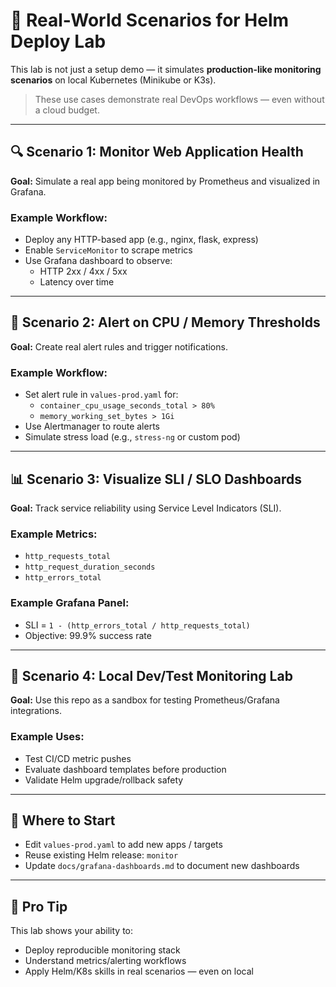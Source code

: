 # 🎯 Real-World Scenarios for Helm Deploy Lab

This lab is not just a setup demo — it simulates **production-like monitoring scenarios** on local Kubernetes (Minikube or K3s).

> These use cases demonstrate real DevOps workflows — even without a cloud budget.

---

## 🔍 Scenario 1: Monitor Web Application Health

**Goal:** Simulate a real app being monitored by Prometheus and visualized in Grafana.

### Example Workflow:
- Deploy any HTTP-based app (e.g., nginx, flask, express)
- Enable `ServiceMonitor` to scrape metrics
- Use Grafana dashboard to observe:
  - HTTP 2xx / 4xx / 5xx
  - Latency over time

---

## 🚨 Scenario 2: Alert on CPU / Memory Thresholds

**Goal:** Create real alert rules and trigger notifications.

### Example Workflow:
- Set alert rule in `values-prod.yaml` for:
  - `container_cpu_usage_seconds_total > 80%`
  - `memory_working_set_bytes > 1Gi`
- Use Alertmanager to route alerts
- Simulate stress load (e.g., `stress-ng` or custom pod)

---

## 📊 Scenario 3: Visualize SLI / SLO Dashboards

**Goal:** Track service reliability using Service Level Indicators (SLI).

### Example Metrics:
- `http_requests_total`
- `http_request_duration_seconds`
- `http_errors_total`

### Example Grafana Panel:
- SLI = `1 - (http_errors_total / http_requests_total)`
- Objective: 99.9% success rate

---

## 🧪 Scenario 4: Local Dev/Test Monitoring Lab

**Goal:** Use this repo as a sandbox for testing Prometheus/Grafana integrations.

### Example Uses:
- Test CI/CD metric pushes
- Evaluate dashboard templates before production
- Validate Helm upgrade/rollback safety

---

## 📁 Where to Start

- Edit `values-prod.yaml` to add new apps / targets
- Reuse existing Helm release: `monitor`
- Update `docs/grafana-dashboards.md` to document new dashboards

---

## 🧠 Pro Tip
This lab shows your ability to:
- Deploy reproducible monitoring stack
- Understand metrics/alerting workflows
- Apply Helm/K8s skills in real scenarios — even on local
